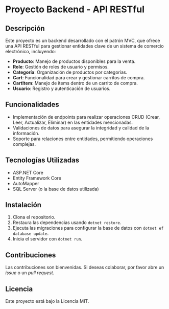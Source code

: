 # Proyecto Backend - API RESTful

## Descripción
Este proyecto es un backend desarrollado con el patrón MVC, que ofrece una API RESTful para gestionar entidades clave de un sistema de comercio electrónico, incluyendo:

- **Producto**: Manejo de productos disponibles para la venta.
- **Role**: Gestión de roles de usuario y permisos.
- **Categoría**: Organización de productos por categorías.
- **Cart**: Funcionalidad para crear y gestionar carritos de compra.
- **CartItem**: Manejo de items dentro de un carrito de compra.
- **Usuario**: Registro y autenticación de usuarios.

## Funcionalidades
- Implementación de endpoints para realizar operaciones CRUD (Crear, Leer, Actualizar, Eliminar) en las entidades mencionadas.
- Validaciones de datos para asegurar la integridad y calidad de la información.
- Soporte para relaciones entre entidades, permitiendo operaciones complejas.

## Tecnologías Utilizadas
- ASP.NET Core
- Entity Framework Core
- AutoMapper
- SQL Server (o la base de datos utilizada)

## Instalación
1. Clona el repositorio.
2. Restaura las dependencias usando `dotnet restore`.
3. Ejecuta las migraciones para configurar la base de datos con `dotnet ef database update`.
4. Inicia el servidor con `dotnet run`.

## Contribuciones
Las contribuciones son bienvenidas. Si deseas colaborar, por favor abre un *issue* o un *pull request*.

## Licencia
Este proyecto está bajo la Licencia MIT.
